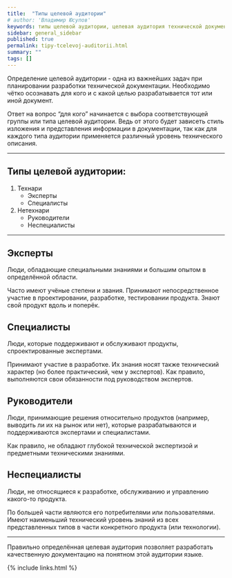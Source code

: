 ```yaml
---
title:  "Типы целевой аудитории"
# author: 'Владимир Юсупов'
keywords: типы целевой аудитории, целевая аудитория технической документации, определение целевой аудитории, техписатель, технический писатель москва, заметки техписателя
sidebar: general_sidebar
published: true
permalink: tipy-tcelevoj-auditorii.html
summary: ""
tags: []
---
```


Определение целевой аудитории - одна из важнейших задач при планировании разработки технической документации. Необходимо чётко осознавать для кого и с какой целью разрабатывается тот или иной документ. 

Ответ на вопрос “для кого” начинается с выбора соответствующей группы или типа целевой аудитории. Ведь от этого будет зависеть стиль изложения и представления информации в документации, так как для каждого типа аудитории применяется различный уровень технического описания. 

***

## Типы целевой аудитории:

1. Технари
    - Эксперты
    - Специалисты
2. Нетехнари
    - Руководители
    - Неспециалисты

***

## Эксперты

Люди, обладающие специальными знаниями и большим опытом в определённой области. 

Часто имеют учёные степени и звания. Принимают непосредственное участие в проектировании, разработке, тестировании продукта. Знают свой продукт вдоль и поперёк. 

## Специалисты

Люди, которые поддерживают и обслуживают продукты, спроектированные экспертами. 

Принимают участие в разработке. Их знания носят также технический характер (но более практический, чем у экспертов). Как правило, выполняются свои обязанности под руководством экспертов.

## Руководители

Люди, принимающие решения относительно продуктов (например, выводить ли их на рынок или нет), которые разрабатываются и поддерживаются экспертами и специалистами. 

Как правило, не обладают глубокой технической экспертизой и предметными техническими знаниями.

## Неспециалисты

Люди, не относящиеся к разработке, обслуживанию и управлению какого-то продукта. 

По большей части являются его потребителями или пользователями. Имеют наименьший технический уровень знаний из всех представленных типов в части конкретного продукта (или технологии). 

***

Правильно определённая целевая аудитория позволяет разработать качественную документацию на понятном этой аудитории языке.

{% include links.html %}
